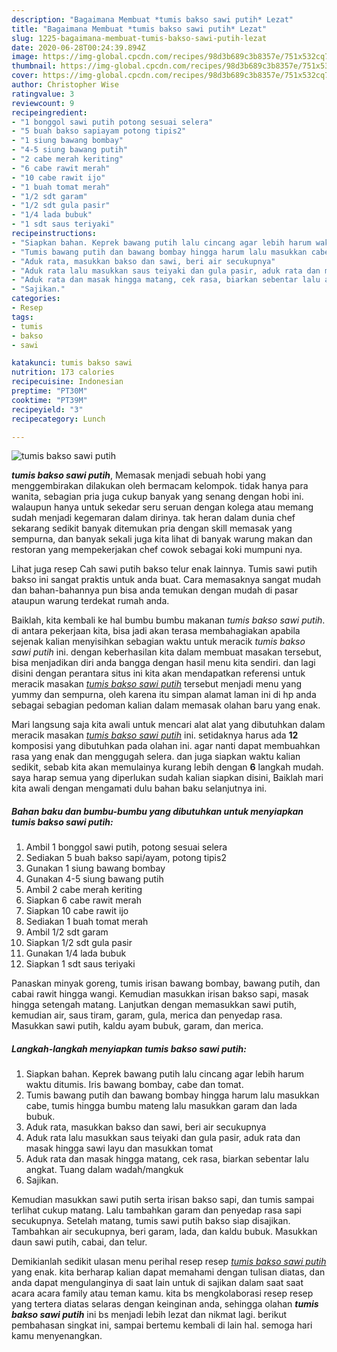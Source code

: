 ```yaml
---
description: "Bagaimana Membuat *tumis bakso sawi putih* Lezat"
title: "Bagaimana Membuat *tumis bakso sawi putih* Lezat"
slug: 1225-bagaimana-membuat-tumis-bakso-sawi-putih-lezat
date: 2020-06-28T00:24:39.894Z
image: https://img-global.cpcdn.com/recipes/98d3b689c3b8357e/751x532cq70/tumis-bakso-sawi-putih-foto-resep-utama.jpg
thumbnail: https://img-global.cpcdn.com/recipes/98d3b689c3b8357e/751x532cq70/tumis-bakso-sawi-putih-foto-resep-utama.jpg
cover: https://img-global.cpcdn.com/recipes/98d3b689c3b8357e/751x532cq70/tumis-bakso-sawi-putih-foto-resep-utama.jpg
author: Christopher Wise
ratingvalue: 3
reviewcount: 9
recipeingredient:
- "1 bonggol sawi putih potong sesuai selera"
- "5 buah bakso sapiayam potong tipis2"
- "1 siung bawang bombay"
- "4-5 siung bawang putih"
- "2 cabe merah keriting"
- "6 cabe rawit merah"
- "10 cabe rawit ijo"
- "1 buah tomat merah"
- "1/2 sdt garam"
- "1/2 sdt gula pasir"
- "1/4 lada bubuk"
- "1 sdt saus teriyaki"
recipeinstructions:
- "Siapkan bahan. Keprek bawang putih lalu cincang agar lebih harum waktu ditumis. Iris bawang bombay, cabe dan tomat."
- "Tumis bawang putih dan bawang bombay hingga harum lalu masukkan cabe, tumis hingga bumbu mateng lalu masukkan garam dan lada bubuk."
- "Aduk rata, masukkan bakso dan sawi, beri air secukupnya"
- "Aduk rata lalu masukkan saus teiyaki dan gula pasir, aduk rata dan masak hingga sawi layu dan masukkan tomat"
- "Aduk rata dan masak hingga matang, cek rasa, biarkan sebentar lalu angkat. Tuang dalam wadah/mangkuk"
- "Sajikan."
categories:
- Resep
tags:
- tumis
- bakso
- sawi

katakunci: tumis bakso sawi 
nutrition: 173 calories
recipecuisine: Indonesian
preptime: "PT30M"
cooktime: "PT39M"
recipeyield: "3"
recipecategory: Lunch

---
```



![*tumis bakso sawi putih*](https://img-global.cpcdn.com/recipes/98d3b689c3b8357e/751x532cq70/tumis-bakso-sawi-putih-foto-resep-utama.jpg)

<b><i>*tumis bakso sawi putih*</i></b>, Memasak menjadi sebuah hobi yang menggembirakan dilakukan oleh bermacam kelompok. tidak hanya para wanita, sebagian pria juga cukup banyak yang senang dengan hobi ini. walaupun hanya untuk sekedar seru seruan dengan kolega atau memang sudah menjadi kegemaran dalam dirinya. tak heran dalam dunia chef sekarang sedikit banyak ditemukan pria dengan skill memasak yang sempurna, dan banyak sekali juga kita lihat di banyak warung makan dan restoran yang mempekerjakan chef cowok sebagai koki mumpuni nya.

Lihat juga resep Cah sawi putih bakso telur enak lainnya. Tumis sawi putih bakso ini sangat praktis untuk anda buat. Cara memasaknya sangat mudah dan bahan-bahannya pun bisa anda temukan dengan mudah di pasar ataupun warung terdekat rumah anda.

Baiklah, kita kembali ke hal bumbu bumbu makanan <i>*tumis bakso sawi putih*</i>. di antara pekerjaan kita, bisa jadi akan terasa membahagiakan apabila sejenak kalian menyisihkan sebagian waktu untuk meracik *tumis bakso sawi putih* ini. dengan keberhasilan kita dalam membuat masakan tersebut, bisa menjadikan diri anda bangga dengan hasil menu kita sendiri. dan lagi disini dengan perantara situs ini kita akan mendapatkan referensi untuk meracik masakan <u>*tumis bakso sawi putih*</u> tersebut menjadi menu yang yummy dan sempurna, oleh karena itu simpan alamat laman ini di hp anda sebagai sebagian pedoman kalian dalam memasak olahan baru yang enak.


Mari langsung saja kita awali untuk mencari alat alat yang dibutuhkan dalam meracik masakan <u><i>*tumis bakso sawi putih*</i></u> ini. setidaknya harus ada <b>12</b> komposisi yang dibutuhkan pada olahan ini. agar nanti dapat membuahkan rasa yang enak dan menggugah selera. dan juga siapkan waktu kalian sedikit, sebab kita akan memulainya kurang lebih dengan <b>6</b> langkah mudah. saya harap semua yang diperlukan sudah kalian siapkan disini, Baiklah mari kita awali dengan mengamati dulu bahan baku selanjutnya ini.

<!--inarticleads1-->

##### Bahan baku dan bumbu-bumbu yang dibutuhkan untuk menyiapkan *tumis bakso sawi putih*:

1. Ambil 1 bonggol sawi putih, potong sesuai selera
1. Sediakan 5 buah bakso sapi/ayam, potong tipis2
1. Gunakan 1 siung bawang bombay
1. Gunakan 4-5 siung bawang putih
1. Ambil 2 cabe merah keriting
1. Siapkan 6 cabe rawit merah
1. Siapkan 10 cabe rawit ijo
1. Sediakan 1 buah tomat merah
1. Ambil 1/2 sdt garam
1. Siapkan 1/2 sdt gula pasir
1. Gunakan 1/4 lada bubuk
1. Siapkan 1 sdt saus teriyaki


Panaskan minyak goreng, tumis irisan bawang bombay, bawang putih, dan cabai rawit hingga wangi. Kemudian masukkan irisan bakso sapi, masak hingga setengah matang. Lanjutkan dengan memasukkan sawi putih, kemudian air, saus tiram, garam, gula, merica dan penyedap rasa. Masukkan sawi putih, kaldu ayam bubuk, garam, dan merica. 

<!--inarticleads2-->

##### Langkah-langkah menyiapkan *tumis bakso sawi putih*:

1. Siapkan bahan. Keprek bawang putih lalu cincang agar lebih harum waktu ditumis. Iris bawang bombay, cabe dan tomat.
1. Tumis bawang putih dan bawang bombay hingga harum lalu masukkan cabe, tumis hingga bumbu mateng lalu masukkan garam dan lada bubuk.
1. Aduk rata, masukkan bakso dan sawi, beri air secukupnya
1. Aduk rata lalu masukkan saus teiyaki dan gula pasir, aduk rata dan masak hingga sawi layu dan masukkan tomat
1. Aduk rata dan masak hingga matang, cek rasa, biarkan sebentar lalu angkat. Tuang dalam wadah/mangkuk
1. Sajikan.


Kemudian masukkan sawi putih serta irisan bakso sapi, dan tumis sampai terlihat cukup matang. Lalu tambahkan garam dan penyedap rasa sapi secukupnya. Setelah matang, tumis sawi putih bakso siap disajikan. Tambahkan air secukupnya, beri garam, lada, dan kaldu bubuk. Masukkan daun sawi putih, cabai, dan telur. 

Demikianlah sedikit ulasan menu perihal resep resep <u>*tumis bakso sawi putih*</u> yang enak. kita berharap kalian dapat memahami dengan tulisan diatas, dan anda dapat mengulanginya di saat lain untuk di sajikan dalam saat saat acara acara family atau teman kamu. kita bs mengkolaborasi resep resep yang tertera diatas selaras dengan keinginan anda, sehingga olahan <b>*tumis bakso sawi putih*</b> ini bs menjadi lebih lezat dan nikmat lagi. berikut pembahasan singkat ini, sampai bertemu kembali di lain hal. semoga hari kamu menyenangkan.
